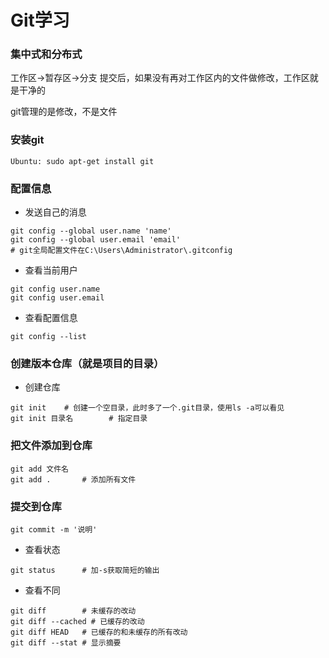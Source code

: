 
# Git学习

### 集中式和分布式

工作区->暂存区->分支
提交后，如果没有再对工作区内的文件做修改，工作区就是干净的

git管理的是修改，不是文件


### 安装git

```
Ubuntu: sudo apt-get install git
```


### 配置信息

* 发送自己的消息

```
git config --global user.name 'name'
git config --global user.email 'email'
# git全局配置文件在C:\Users\Administrator\.gitconfig
```

* 查看当前用户

```
git config user.name
git config user.email
```

* 查看配置信息

```
git config --list
```


### 创建版本仓库（就是项目的目录）

* 创建仓库

```
git init	# 创建一个空目录，此时多了一个.git目录，使用ls -a可以看见
git init 目录名		# 指定目录
```


### 把文件添加到仓库

```
git add 文件名
git add .		# 添加所有文件
```


### 提交到仓库

```
git commit -m '说明'
```


* 查看状态

```
git status		# 加-s获取简短的输出
```

* 查看不同

```
git diff		# 未缓存的改动
git diff --cached # 已缓存的改动
git diff HEAD 	# 已缓存的和未缓存的所有改动
git diff --stat # 显示摘要
```
